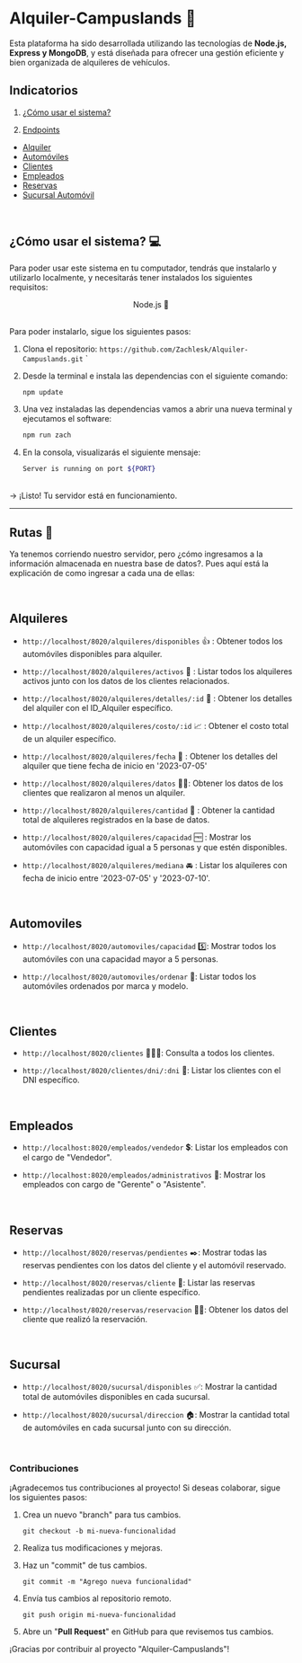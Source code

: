 # Alquiler-Campuslands 🚗

Esta plataforma ha sido desarrollada utilizando las tecnologías de **Node.js, Express y MongoDB**, y está diseñada para ofrecer una gestión eficiente y bien organizada de alquileres de vehículos.



## Indicatorios


1. [¿Cómo usar el sistema?](#cómo-utilizar-el-software)

2. [Endpoints](#rutas)
- [Alquiler](#alquiler)
- [Automóviles](#automóviles)
- [Clientes](#clientes)
- [Empleados](#empleados)
- [Reservas](#reservas)
- [Sucursal Automóvil](#sucursal-automóvil)



<br>

## ¿Cómo usar el sistema? 💻

Para poder usar este sistema en tu computador, tendrás que instalarlo y utilizarlo localmente, y necesitarás tener instalados los siguientes requisitos:


<div align="center"> Node.js 🚀 </div>
<br>


Para poder instalarlo, sigue los siguientes pasos:

1. Clona el repositorio: `https://github.com/Zachlesk/Alquiler-Campuslands.git`
`

2. Desde la terminal e instala las dependencias con el siguiente comando:

    ```bash
    npm update
    ```

3. Una vez instaladas las dependencias vamos a abrir una nueva terminal y ejecutamos el software:

    ```bash
    npm run zach
    ```

4. En la consola, visualizarás el siguiente mensaje: 
    ```bash
    Server is running on port ${PORT}
    ```
<br>
-> ¡Listo! Tu servidor está en funcionamiento.

<hr>

## Rutas 🔗

Ya tenemos corriendo nuestro servidor, pero ¿cómo ingresamos a la información almacenada en nuestra base de datos?. Pues aquí está la explicación de como ingresar a cada una de ellas:

<br>

## Alquileres

- `http://localhost/8020/alquileres/disponibles` 👍 : Obtener todos los automóviles disponibles para alquiler.
- `http://localhost/8020/alquileres/activos` 👤 : Listar todos los alquileres activos junto con los datos de los clientes relacionados.
- `http://localhost/8020/alquileres/detalles/:id` 📑 : Obtener los detalles del alquiler con el ID_Alquiler específico.
- `http://localhost/8020/alquileres/costo/:id` 📈 : Obtener el costo total de un alquiler específico.
- `http://localhost/8020/alquileres/fecha` 📆 : Obtener los detalles del alquiler que tiene fecha de inicio en '2023-07-05'
- `http://localhost/8020/alquileres/datos` 👨‍💻: Obtener los datos de los clientes que realizaron al menos un alquiler.
- `http://localhost/8020/alquileres/cantidad` 📶 : Obtener la cantidad total de alquileres registrados en la base de datos. 
- `http://localhost/8020/alquileres/capacidad` 🆓 : Mostrar los automóviles con capacidad igual a 5 personas y que estén disponibles.
- `http://localhost/8020/alquileres/mediana` 🚘 : Listar los alquileres con fecha de inicio entre '2023-07-05' y '2023-07-10'.

  <br>

## Automoviles

- `http://localhost/8020/automoviles/capacidad` 5️⃣: Mostrar todos los automóviles con una capacidad mayor a 5
personas.

- `http://localhost/8020/automoviles/ordenar` 🚨: Listar todos los automóviles ordenados por marca y modelo.

  <br>

## Clientes

- `http://localhost/8020/clientes` 🧑‍🤝‍🧑: Consulta a todos los clientes.
- `http://localhost/8020/clientes/dni/:dni` 🪪: Listar los clientes con el DNI específico.

  <br>

## Empleados

- `http://localhost:8020/empleados/vendedor` 💲: Listar los empleados con el cargo de "Vendedor".
- `http://localhost:8020/empleados/administrativos` 👑: Mostrar los empleados con cargo de "Gerente" o "Asistente".

  <br>

## Reservas

- `http://localhost/8020/reservas/pendientes` ✒️: Mostrar todas las reservas pendientes con los datos del cliente
y el automóvil reservado.
- `http://localhost/8020/reservas/cliente` 📍:  Listar las reservas pendientes realizadas por un cliente específico.
- `http://localhost/8020/reservas/reservacion` 🧑‍🎓: Obtener los datos del cliente que realizó la reservación.

  <br>

## Sucursal

- `http://localhost/8020/sucursal/disponibles` ✅: Mostrar la cantidad total de automóviles disponibles en cada sucursal.
- `http://localhost/8020/sucursal/direccion` 🏠: Mostrar la cantidad total de automóviles en cada sucursal junto con su dirección.

  <br>
  
  
  

### Contribuciones 

¡Agradecemos tus contribuciones al proyecto! Si deseas colaborar, sigue los siguientes pasos:

1. Crea un nuevo "branch" para tus cambios.

   ```shell
   git checkout -b mi-nueva-funcionalidad    
   ```

2. Realiza tus modificaciones y mejoras.

3. Haz un "commit" de tus cambios.

   ```shell
   git commit -m "Agrego nueva funcionalidad"      
   ```

4. Envía tus cambios al repositorio remoto.

   ```shell
   git push origin mi-nueva-funcionalidad    
   ```

4. Abre un "**Pull Request**" en GitHub para que revisemos tus cambios.

¡Gracias por contribuir al proyecto "Alquiler-Campuslands"! 